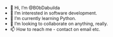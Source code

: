 - 👋 Hi, I’m @B0bDabuilda
- 👀 I’m interested in software development.
- 🌱 I’m currently learning Python.
- 💞️ I’m looking to collaborate on anything, really.
- 📫 How to reach me - contact on email etc.

<!---
B0bDabuilda/B0bDabuilda is a ✨ special ✨ repository because its `README.md` (this file) appears on your GitHub profile.
You can click the Preview link to take a look at your changes.
--->
